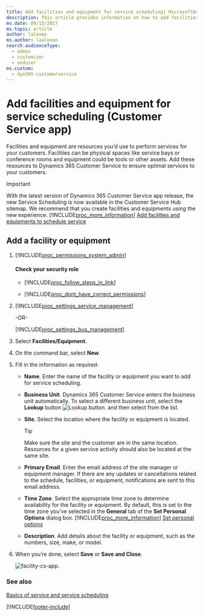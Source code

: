 ```yaml
---
title: Add facilities and equipment for service scheduling| MicrosoftDocs
description: This article provides information on how to add facilities and equipment for service scheduling in Dynamics 365 Customer Service.
ms.date: 09/15/2017
ms.topic: article
author: lalexms
ms.author: laalexan
search.audienceType: 
  - admin
  - customizer
  - enduser
ms.custom: 
  - dyn365-customerservice
---
```


# Add facilities and equipment for service scheduling (Customer Service app)

Facilities and equipment are resources you’d use to perform services for your customers. Facilities can be physical spaces like service bays or conference rooms and equipment could be tools or other assets. Add these resources to Dynamics 365 Customer Service to ensure optimal services to your customers.  

> [!IMPORTANT]
> With the latest version of Dynamics 365 Customer Service app release, the new Service Scheduling is now available in the Customer Service Hub sitemap. We recommend that you create facilities and equipments using the new experience. [!INCLUDE[proc_more_information](../../includes/proc-more-information.md)] [Add facilities and equipments to schedule service](add-facilities-equipment-ss-csh.md)
  
## Add a facility or equipment  
  
1. [!INCLUDE[proc_permissions_system_admin](../../includes/proc-permissions-system-admin.md)]  
  
    #### Check your security role  
  
    - [!INCLUDE[proc_follow_steps_in_link](../../includes/proc-follow-steps-in-link.md)]  
  
    - [!INCLUDE[proc_dont_have_correct_permissions](../../includes/proc-dont-have-correct-permissions.md)]  
  
2. [!INCLUDE[proc_settings_service_management](../../includes/proc-settings-service-management.md)]  
  
     -OR-  
  
   [!INCLUDE[proc_settings_bus_management](../../includes/proc-settings-bus-management.md)]
  
3.  Select **Facilities/Equipment**.  
  
4.  On the command bar, select **New**.  
  
5.  Fill in the information as required:  
  
    - **Name**. Enter the name of the facility or equipment you want to add for service scheduling.  
  
    - **Business Unit**. Dynamics 365 Customer Service enters the business unit automatically. To select a different business unit, select the **Lookup** button ![Lookup button.](../media/crm-ua-lookup-v4.gif "Lookup button") and then select from the list.  
  
    - **Site**. Select the location where the facility or equipment is located.  
  
        > [!TIP]
        >  Make sure the site and the customer are in the same location. Resources for a given service activity should also be located at the same site.  
  
    - **Primary Email**. Enter the email address of the site manager or equipment manager. If there are any updates or cancellations related to the schedule, facilities, or equipment, notifications are sent to this email address.  
  
    - **Time Zone**. Select the appropriate time zone to determine availability for the facility or equipment. By default, this is set to the time zone you’ve selected in the **General** tab of the **Set Personal Options** dialog box. [!INCLUDE[proc_more_information](../../includes/proc-more-information.md)] [Set personal options](../../customerengagement/on-premises/basics/set-personal-options.md)  
  
    - **Description**. Add details about the facility or equipment, such as the numbers, size, make, or model.  
  
6.  When you’re done, select **Save** or **Save and Close**.  

    ![facility-cs-app.](../media/facility-equipment-cs-app.png)
  
### See also  
 [Basics of service and service scheduling](basics-service-service-scheduling.md)


[!INCLUDE[footer-include](../../includes/footer-banner.md)]
